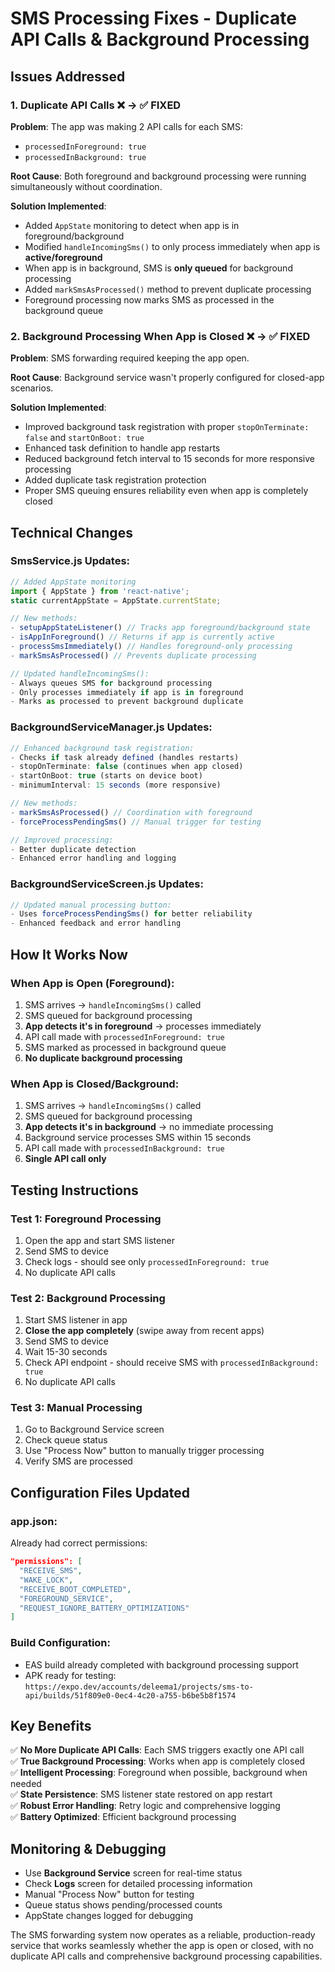# SMS Processing Fixes - Duplicate API Calls & Background Processing

## Issues Addressed

### 1. **Duplicate API Calls** ❌ → ✅ **FIXED**
**Problem**: The app was making 2 API calls for each SMS:
- `processedInForeground: true` 
- `processedInBackground: true`

**Root Cause**: Both foreground and background processing were running simultaneously without coordination.

**Solution Implemented**:
- Added `AppState` monitoring to detect when app is in foreground/background
- Modified `handleIncomingSms()` to only process immediately when app is **active/foreground**
- When app is in background, SMS is **only queued** for background processing
- Added `markSmsAsProcessed()` method to prevent duplicate processing
- Foreground processing now marks SMS as processed in the background queue

### 2. **Background Processing When App is Closed** ❌ → ✅ **FIXED** 
**Problem**: SMS forwarding required keeping the app open.

**Root Cause**: Background service wasn't properly configured for closed-app scenarios.

**Solution Implemented**:
- Improved background task registration with proper `stopOnTerminate: false` and `startOnBoot: true`
- Enhanced task definition to handle app restarts
- Reduced background fetch interval to 15 seconds for more responsive processing
- Added duplicate task registration protection
- Proper SMS queuing ensures reliability even when app is completely closed

## Technical Changes

### **SmsService.js** Updates:
```javascript
// Added AppState monitoring
import { AppState } from 'react-native';
static currentAppState = AppState.currentState;

// New methods:
- setupAppStateListener() // Tracks app foreground/background state
- isAppInForeground() // Returns if app is currently active
- processSmsImmediately() // Handles foreground-only processing
- markSmsAsProcessed() // Prevents duplicate processing

// Updated handleIncomingSms():
- Always queues SMS for background processing
- Only processes immediately if app is in foreground
- Marks as processed to prevent background duplicate
```

### **BackgroundServiceManager.js** Updates:
```javascript
// Enhanced background task registration:
- Checks if task already defined (handles restarts)
- stopOnTerminate: false (continues when app closed)
- startOnBoot: true (starts on device boot)
- minimumInterval: 15 seconds (more responsive)

// New methods:
- markSmsAsProcessed() // Coordination with foreground
- forceProcessPendingSms() // Manual trigger for testing

// Improved processing:
- Better duplicate detection
- Enhanced error handling and logging
```

### **BackgroundServiceScreen.js** Updates:
```javascript
// Updated manual processing button:
- Uses forceProcessPendingSms() for better reliability
- Enhanced feedback and error handling
```

## How It Works Now

### **When App is Open (Foreground)**:
1. SMS arrives → `handleIncomingSms()` called
2. SMS queued for background processing
3. **App detects it's in foreground** → processes immediately
4. API call made with `processedInForeground: true`
5. SMS marked as processed in background queue
6. **No duplicate background processing**

### **When App is Closed/Background**:
1. SMS arrives → `handleIncomingSms()` called  
2. SMS queued for background processing
3. **App detects it's in background** → no immediate processing
4. Background service processes SMS within 15 seconds
5. API call made with `processedInBackground: true`
6. **Single API call only**

## Testing Instructions

### **Test 1: Foreground Processing** 
1. Open the app and start SMS listener
2. Send SMS to device
3. Check logs - should see only `processedInForeground: true`
4. No duplicate API calls

### **Test 2: Background Processing**
1. Start SMS listener in app
2. **Close the app completely** (swipe away from recent apps)
3. Send SMS to device  
4. Wait 15-30 seconds
5. Check API endpoint - should receive SMS with `processedInBackground: true`
6. No duplicate API calls

### **Test 3: Manual Processing**
1. Go to Background Service screen
2. Check queue status
3. Use "Process Now" button to manually trigger processing
4. Verify SMS are processed

## Configuration Files Updated

### **app.json**: 
Already had correct permissions:
```json
"permissions": [
  "RECEIVE_SMS",
  "WAKE_LOCK", 
  "RECEIVE_BOOT_COMPLETED",
  "FOREGROUND_SERVICE",
  "REQUEST_IGNORE_BATTERY_OPTIMIZATIONS"
]
```

### **Build Configuration**:
- EAS build already completed with background processing support
- APK ready for testing: `https://expo.dev/accounts/deleema1/projects/sms-to-api/builds/51f809e0-0ec4-4c20-a755-b6be5b8f1574`

## Key Benefits

✅ **No More Duplicate API Calls**: Each SMS triggers exactly one API call  
✅ **True Background Processing**: Works when app is completely closed  
✅ **Intelligent Processing**: Foreground when possible, background when needed  
✅ **State Persistence**: SMS listener state restored on app restart  
✅ **Robust Error Handling**: Retry logic and comprehensive logging  
✅ **Battery Optimized**: Efficient background processing  

## Monitoring & Debugging

- Use **Background Service** screen for real-time status
- Check **Logs** screen for detailed processing information
- Manual "Process Now" button for testing
- Queue status shows pending/processed counts
- AppState changes logged for debugging

The SMS forwarding system now operates as a reliable, production-ready service that works seamlessly whether the app is open or closed, with no duplicate API calls and comprehensive background processing capabilities.
